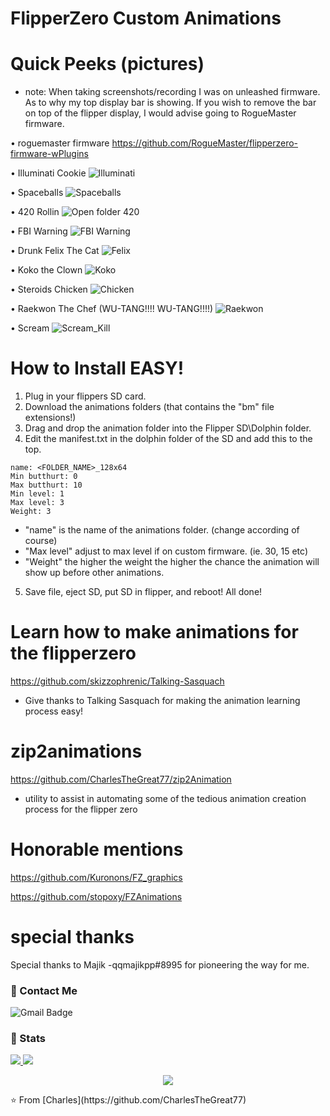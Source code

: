# FlipperZero Custom Animations

# Quick Peeks (pictures)
 - note: When taking screenshots/recording I was on unleashed firmware.
         As to why my top display bar is showing. If you wish to remove the bar on top of the flipper display,
         I would advise going to RogueMaster firmware.

• roguemaster firmware
https://github.com/RogueMaster/flipperzero-firmware-wPlugins


• Illuminati Cookie
![Illuminati](https://user-images.githubusercontent.com/27988707/211979005-0174570f-bae1-481e-a8b3-6c377a86ba1c.png)


• Spaceballs
![Spaceballs](https://user-images.githubusercontent.com/27988707/211978617-a2a702bb-0d52-47cf-9666-97b3518cf4ef.png)

• 420 Rollin
![Open folder 420](https://user-images.githubusercontent.com/27988707/211978659-ce4041dd-f0e1-4947-bbe7-d12fb5d92828.png)

• FBI Warning
![FBI Warning](https://user-images.githubusercontent.com/27988707/211978560-6c458877-76a0-46de-9f06-5dcc56c2d22c.png)

• Drunk Felix The Cat
![Felix](https://user-images.githubusercontent.com/27988707/198848014-2ee51068-6746-4598-acd0-78741b91fb35.jpeg)

• Koko the Clown
![Koko](https://user-images.githubusercontent.com/27988707/196081516-6107540a-eb13-485b-ae50-877bfeaad82f.png)

• Steroids Chicken
![Chicken](https://user-images.githubusercontent.com/27988707/196324283-b20543d3-4f5f-44ee-a8c6-93ac41db1d91.jpeg)

• Raekwon The Chef (WU-TANG!!!! WU-TANG!!!!)
![Raekwon](https://user-images.githubusercontent.com/27988707/210195007-74615210-7745-409a-8a86-ddc361eacee7.jpeg)

• Scream
![Scream_Kill](https://user-images.githubusercontent.com/27988707/196075454-2f1a51d8-8f40-4edd-9d5c-1d291ba3d3f8.jpeg)

# How to Install EASY!
  1. Plug in your flippers SD card.
  2. Download the animations folders (that contains the "bm" file extensions!)
  3. Drag and drop the animation folder into the Flipper SD\Dolphin folder.
  4. Edit the manifest.txt in the dolphin folder of the SD and add this to the top.
```
name: <FOLDER_NAME>_128x64
Min butthurt: 0
Max butthurt: 10
Min level: 1
Max level: 3
Weight: 3
```

  - "name" is the name of the animations folder. (change according of course)
  - "Max level" adjust to max level if on custom firmware. (ie. 30, 15 etc)
  - "Weight" the higher the weight the higher the chance the animation will show up before other animations.
 
 5. Save file, eject SD, put SD in flipper, and reboot! All done!

# Learn how to make animations for the flipperzero
https://github.com/skizzophrenic/Talking-Sasquach
  - Give thanks to Talking Sasquach for making the animation learning process easy!

# zip2animations
https://github.com/CharlesTheGreat77/zip2Animation
  - utility to assist in automating some of the tedious animation creation process
    for the flipper zero

# Honorable mentions
https://github.com/Kuronons/FZ_graphics

https://github.com/stopoxy/FZAnimations

# special thanks
Special thanks to Majik -qqmajikpp#8995
  for pioneering the way for me.

### 💬 Contact Me 

![Gmail Badge](https://img.shields.io/badge/-doobthegoober@gmail.com-c14438?style=flat-square&logo=Gmail&logoColor=white)

### 🚦 Stats

<a href="https://github.com/CharlesTheGreat77">
  <img src="https://github-readme-stats.vercel.app/api?username=CharlesTheGreat77&show_icons=true&hide=commits" />
</a>
<a href="https://github.com/CharlesTheGreat77">
  <img src="https://github-readme-stats.vercel.app/api/top-langs/?username=CharlesTheGreat77&layout=compact" />
</a>

<p align="center"> 
  <img src="https://profile-counter.glitch.me/CharlesTheGreat77/count.svg" />
</p>
⭐️ From [Charles](https://github.com/CharlesTheGreat77)
